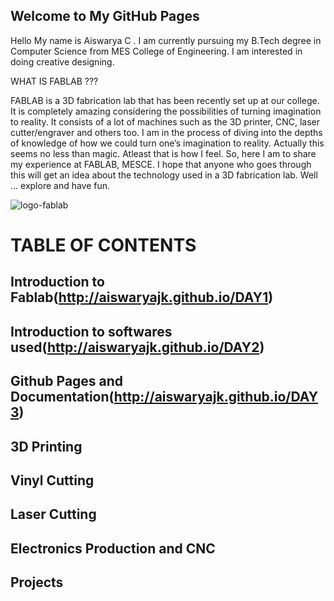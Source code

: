 ## Welcome to My GitHub Pages

Hello
My name is Aiswarya C . I am currently pursuing my B.Tech degree in Computer Science from MES College of Engineering. I am interested in doing creative designing. 

WHAT IS FABLAB ??? 

FABLAB is a 3D fabrication lab that has been recently set up at our college. It is completely amazing considering the possibilities of turning imagination to reality. It consists of a lot of machines such as the 3D printer, CNC, laser cutter/engraver and others too. I am in the process of diving into the depths of knowledge of how we could turn one’s imagination to reality. Actually this seems no less than magic. Atleast that is how I feel. So, here I am to share my experience at FABLAB, MESCE. I hope that anyone who goes through this will get an idea about the technology used in a 3D fabrication lab. Well … explore and have fun.


![logo-fablab](https://user-images.githubusercontent.com/32665041/31852851-3863c638-b634-11e7-84b3-90a2a6dfcbe6.jpg)

# TABLE OF CONTENTS

## Introduction to Fablab(http://aiswaryajk.github.io/DAY1)

## Introduction to softwares used(http://aiswaryajk.github.io/DAY2)

## Github Pages and Documentation(http://aiswaryajk.github.io/DAY3)

## 3D Printing

## Vinyl Cutting

## Laser Cutting

## Electronics Production and CNC

## Projects





